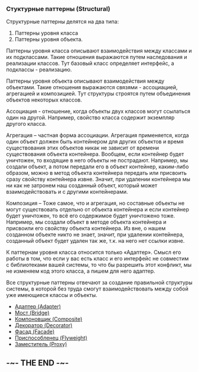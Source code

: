 
### Стуктурные паттерны (Structural)

Структурные паттерны делятся на два типа:

1. Паттерны уровня класса
2. Паттерны уровня объекта.

Паттерны уровня класса описывают взаимодействия между классами и их подклассами. Такие отношения выражаются путем наследования и реализации классов. Тут базовый класс определяет интерфейс, а подклассы - реализацию.

Паттерны уровня объекта описывают взаимодействия между объектами. Такие отношения выражаются связями - ассоциацией, агрегацией и композицией. Тут структуры строятся путем объединения объектов некоторых классов.

Ассоциация - отношение, когда объекты двух классов могут ссылаться один на другой. Например, свойство класса содержит экземпляр другого класса.

Агрегация – частная форма ассоциации. Агрегация применяется, когда один объект должен быть контейнером для других объектов и время существования этих объектов никак не зависит от времени существования объекта контейнера. Вообщем, если контейнер будет уничтожен, то входящие в него объекты не пострадают. Например, мы создали объект, а потом передали его в объект контейнер, каким-либо образом, можно в метод объекта контейнера передать или присвоить сразу свойству контейнера извне. Значит, при удалении контейнера мы ни как не затронем наш созданный объект, который может взаимодействовать и с другими контейнерами.

Композиция – Тоже самое, что и агрегация, но составные объекты не могут существовать отдельно от объекта контейнера и если контейнер будет уничтожен, то всё его содержимое будет уничтожено тоже. Например, мы создали объект в методе объекта контейнера и присвоили его свойству объекта контейнера. Из вне, о нашем созданном объекте никто не знает, значит, при удалении контейнера, созданный объект будет удален так же, т.к. на него нет ссылки извне.

К паттернам уровня класса относится только «Адаптер». Смысл его работы в том, что если у вас есть класс и его интерфейс не совместим с библиотеками вашей системы, то что бы разрешить этот конфликт, мы не изменяем код этого класса, а пишем для него адаптер.

Все структурные паттерны отвечают за создание правильной структуры системы, в которой без труда смогут взаимодействовать между собой уже имеющиеся классы и объекты.

* [Адаптер (Adapter)](Adapter) 
* [Мост (Bridge)](Bridge) 
* [Компоновщик (Composite)](Composite) 
* [Декоратор (Decorator)](Decorator) 
* [Фасад (Facade)](Facade) 
* [Приспособленец (Flyweight)](Flyweight) 
* [Заместитель (Proxy)](Proxy) 

## -~- THE END -~-